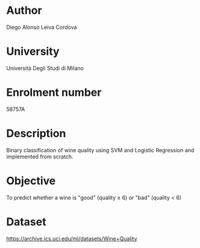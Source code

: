 # Author
Diego Alonso Leiva Cordova
# University
Università Degli Studi di Milano
# Enrolment number
58757A
# Description
Binary classification of wine quality using SVM and Logistic Regression and implemented from scratch.
# Objective
To predict whether a wine is "good" (quality ≥ 6) or "bad" (quality < 6)
# Dataset
https://archive.ics.uci.edu/ml/datasets/Wine+Quality
